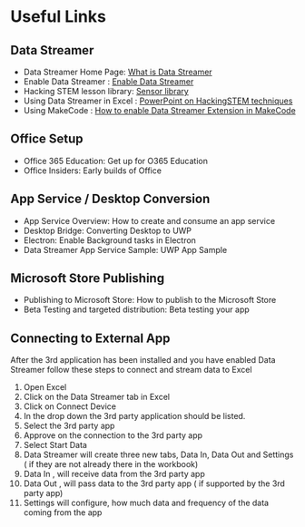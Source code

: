 # Useful Links
## Data Streamer
* Data Streamer Home Page: [What is Data Streamer](https://aka.ms/data-streamer)
* Enable Data Streamer : [Enable Data Streamer](https://support.office.com/en-us/article/what-is-data-streamer-1d52ffce-261c-4d7b-8017-89e8ee2b806f?ui=en-US&rs=en-US&ad=US)
* Hacking STEM lesson library: [Sensor library](https://www.microsoft.com/en-us/education/education-workshop/activity-library.aspx)
* Using Data Streamer in Excel : [PowerPoint on HackingSTEM techniques](https://aka.ms/hackingstem-excel-training-powerpoint)
* Using MakeCode : [How to enable Data Streamer Extension in MakeCode](https://makecode.microbit.org/pkg/microsoft/pxt-hacking-stem)

## Office Setup
* Office 365 Education: Get up for O365 Education
* Office Insiders: Early builds of Office

## App Service / Desktop Conversion
* App Service Overview: How to create and consume an app service
* Desktop Bridge: Converting Desktop to UWP
* Electron: Enable Background tasks in Electron
* Data Streamer App Service Sample: UWP App Sample

## Microsoft Store Publishing
* Publishing to Microsoft Store: How to publish to the Microsoft Store
* Beta Testing and targeted distribution: Beta testing your app

## Connecting to External App
After the 3rd application has been installed and you have enabled Data Streamer follow these steps to connect and stream data to Excel
1. Open Excel
2. Click on the Data Streamer tab in Excel 
3. Click on Connect Device
4. In the drop down the 3rd party application should be listed. 
5. Select the 3rd party app
6. Approve on the connection to the 3rd party app
7. Select Start Data
8. Data Streamer will create three new tabs, Data In, Data Out and Settings ( if they are not already there in the workbook)
9. Data In , will receive data from the 3rd party app
10. Data Out , will pass data to the 3rd party app ( if supported by the 3rd party app)
11. Settings will configure, how much data and frequency of the data coming from the app